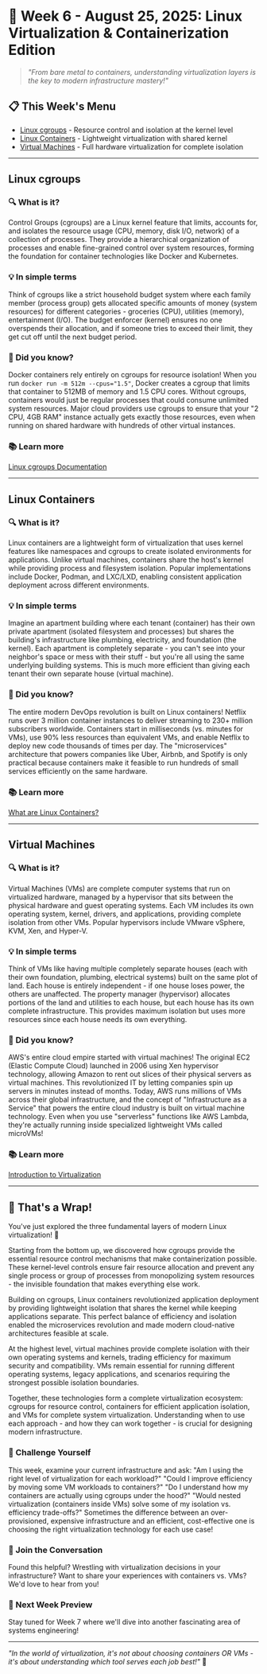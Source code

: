 # 🐧 Week 6 - August 25, 2025: Linux Virtualization & Containerization Edition

> *"From bare metal to containers, understanding virtualization layers is the key to modern infrastructure mastery!"*

## 📋 This Week's Menu

- [Linux cgroups](#linux-cgroups) - Resource control and isolation at the kernel level
- [Linux Containers](#linux-containers) - Lightweight virtualization with shared kernel
- [Virtual Machines](#virtual-machines) - Full hardware virtualization for complete isolation

---

## Linux cgroups

### 🔍 What is it?
Control Groups (cgroups) are a Linux kernel feature that limits, accounts for, and isolates the resource usage (CPU, memory, disk I/O, network) of a collection of processes. They provide a hierarchical organization of processes and enable fine-grained control over system resources, forming the foundation for container technologies like Docker and Kubernetes.

### 💡 In simple terms
Think of cgroups like a strict household budget system where each family member (process group) gets allocated specific amounts of money (system resources) for different categories - groceries (CPU), utilities (memory), entertainment (I/O). The budget enforcer (kernel) ensures no one overspends their allocation, and if someone tries to exceed their limit, they get cut off until the next budget period.

### 🌟 Did you know?
Docker containers rely entirely on cgroups for resource isolation! When you run `docker run -m 512m --cpus="1.5"`, Docker creates a cgroup that limits that container to 512MB of memory and 1.5 CPU cores. Without cgroups, containers would just be regular processes that could consume unlimited system resources. Major cloud providers use cgroups to ensure that your "2 CPU, 4GB RAM" instance actually gets exactly those resources, even when running on shared hardware with hundreds of other virtual instances.

### 📚 Learn more
[Linux cgroups Documentation](https://www.kernel.org/doc/Documentation/cgroup-v1/cgroups.txt)

---

## Linux Containers

### 🔍 What is it?
Linux containers are a lightweight form of virtualization that uses kernel features like namespaces and cgroups to create isolated environments for applications. Unlike virtual machines, containers share the host's kernel while providing process and filesystem isolation. Popular implementations include Docker, Podman, and LXC/LXD, enabling consistent application deployment across different environments.

### 💡 In simple terms
Imagine an apartment building where each tenant (container) has their own private apartment (isolated filesystem and processes) but shares the building's infrastructure like plumbing, electricity, and foundation (the kernel). Each apartment is completely separate - you can't see into your neighbor's space or mess with their stuff - but you're all using the same underlying building systems. This is much more efficient than giving each tenant their own separate house (virtual machine).

### 🌟 Did you know?
The entire modern DevOps revolution is built on Linux containers! Netflix runs over 3 million container instances to deliver streaming to 230+ million subscribers worldwide. Containers start in milliseconds (vs. minutes for VMs), use 90% less resources than equivalent VMs, and enable Netflix to deploy new code thousands of times per day. The "microservices" architecture that powers companies like Uber, Airbnb, and Spotify is only practical because containers make it feasible to run hundreds of small services efficiently on the same hardware.

### 📚 Learn more
[What are Linux Containers?](https://www.redhat.com/en/topics/containers/whats-a-linux-container)

---

## Virtual Machines

### 🔍 What is it?
Virtual Machines (VMs) are complete computer systems that run on virtualized hardware, managed by a hypervisor that sits between the physical hardware and guest operating systems. Each VM includes its own operating system, kernel, drivers, and applications, providing complete isolation from other VMs. Popular hypervisors include VMware vSphere, KVM, Xen, and Hyper-V.

### 💡 In simple terms
Think of VMs like having multiple completely separate houses (each with their own foundation, plumbing, electrical systems) built on the same plot of land. Each house is entirely independent - if one house loses power, the others are unaffected. The property manager (hypervisor) allocates portions of the land and utilities to each house, but each house has its own complete infrastructure. This provides maximum isolation but uses more resources since each house needs its own everything.

### 🌟 Did you know?
AWS's entire cloud empire started with virtual machines! The original EC2 (Elastic Compute Cloud) launched in 2006 using Xen hypervisor technology, allowing Amazon to rent out slices of their physical servers as virtual machines. This revolutionized IT by letting companies spin up servers in minutes instead of months. Today, AWS runs millions of VMs across their global infrastructure, and the concept of "Infrastructure as a Service" that powers the entire cloud industry is built on virtual machine technology. Even when you use "serverless" functions like AWS Lambda, they're actually running inside specialized lightweight VMs called microVMs!

### 📚 Learn more
[Introduction to Virtualization](https://en.wikipedia.org/wiki/Virtualization)

---

## 🎯 That's a Wrap!

You've just explored the three fundamental layers of modern Linux virtualization! 🐧

Starting from the bottom up, we discovered how cgroups provide the essential resource control mechanisms that make containerization possible. These kernel-level controls ensure fair resource allocation and prevent any single process or group of processes from monopolizing system resources - the invisible foundation that makes everything else work.

Building on cgroups, Linux containers revolutionized application deployment by providing lightweight isolation that shares the kernel while keeping applications separate. This perfect balance of efficiency and isolation enabled the microservices revolution and made modern cloud-native architectures feasible at scale.

At the highest level, virtual machines provide complete isolation with their own operating systems and kernels, trading efficiency for maximum security and compatibility. VMs remain essential for running different operating systems, legacy applications, and scenarios requiring the strongest possible isolation boundaries.

Together, these technologies form a complete virtualization ecosystem: cgroups for resource control, containers for efficient application isolation, and VMs for complete system virtualization. Understanding when to use each approach - and how they can work together - is crucial for designing modern infrastructure.

### 💪 Challenge Yourself
This week, examine your current infrastructure and ask: "Am I using the right level of virtualization for each workload?" "Could I improve efficiency by moving some VM workloads to containers?" "Do I understand how my containers are actually using cgroups under the hood?" "Would nested virtualization (containers inside VMs) solve some of my isolation vs. efficiency trade-offs?" Sometimes the difference between an over-provisioned, expensive infrastructure and an efficient, cost-effective one is choosing the right virtualization technology for each use case!

### 🤝 Join the Conversation
Found this helpful? Wrestling with virtualization decisions in your infrastructure? Want to share your experiences with containers vs. VMs? We'd love to hear from you!

### 🔮 Next Week Preview
Stay tuned for Week 7 where we'll dive into another fascinating area of systems engineering!

---

*"In the world of virtualization, it's not about choosing containers OR VMs - it's about understanding which tool serves each job best!"* 🔧
